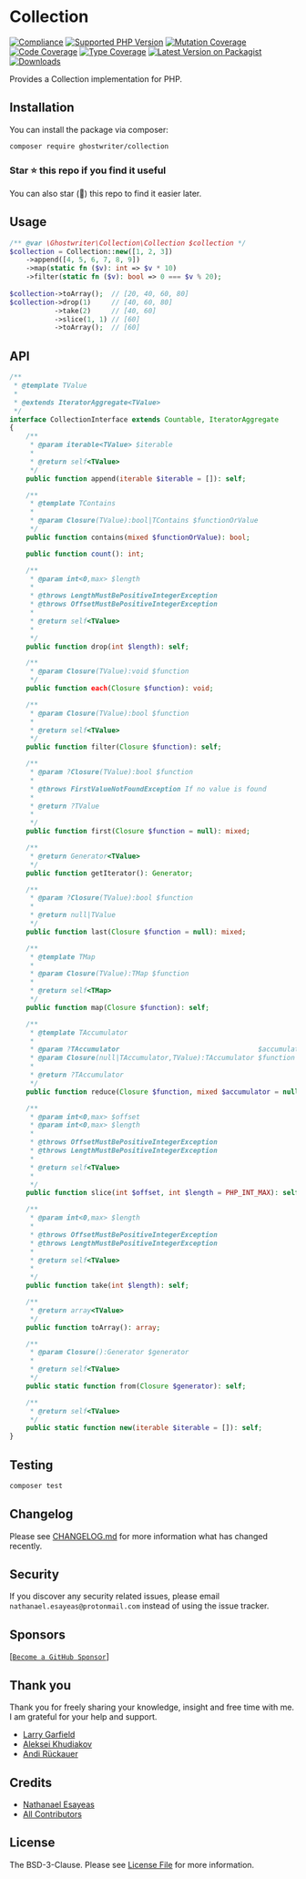 # Collection

[![Compliance](https://github.com/ghostwriter/collection/actions/workflows/compliance.yml/badge.svg)](https://github.com/ghostwriter/collection/actions/workflows/compliance.yml)
[![Supported PHP Version](https://badgen.net/packagist/php/ghostwriter/collection?color=8892bf)](https://www.php.net/supported-versions)
[![Mutation Coverage](https://img.shields.io/endpoint?style=flat&url=https%3A%2F%2Fbadge-api.stryker-mutator.io%2Fgithub.com%2Fghostwriter%2Fcollection%2Fmain)](https://dashboard.stryker-mutator.io/reports/github.com/ghostwriter/collection/main)
[![Code Coverage](https://codecov.io/gh/ghostwriter/collection/branch/main/graph/badge.svg)](https://codecov.io/gh/ghostwriter/collection)
[![Type Coverage](https://shepherd.dev/github/ghostwriter/collection/coverage.svg)](https://shepherd.dev/github/ghostwriter/collection)
[![Latest Version on Packagist](https://badgen.net/packagist/v/ghostwriter/collection)](https://packagist.org/packages/ghostwriter/collection)
[![Downloads](https://badgen.net/packagist/dt/ghostwriter/collection?color=blue)](https://packagist.org/packages/ghostwriter/collection)

Provides a Collection implementation for PHP.

## Installation

You can install the package via composer:

``` bash
composer require ghostwriter/collection
```

### Star ⭐️ this repo if you find it useful

You can also star (🌟) this repo to find it easier later.

## Usage

```php
/** @var \Ghostwriter\Collection\Collection $collection */
$collection = Collection::new([1, 2, 3])
    ->append([4, 5, 6, 7, 8, 9])
    ->map(static fn ($v): int => $v * 10)
    ->filter(static fn ($v): bool => 0 === $v % 20);
    
$collection->toArray();  // [20, 40, 60, 80]
$collection->drop(1)     // [40, 60, 80]
           ->take(2)     // [40, 60]
           ->slice(1, 1) // [60]
           ->toArray();  // [60]
```

## API

``` php
/**
 * @template TValue
 *
 * @extends IteratorAggregate<TValue>
 */
interface CollectionInterface extends Countable, IteratorAggregate
{
    /**
     * @param iterable<TValue> $iterable
     *
     * @return self<TValue>
     */
    public function append(iterable $iterable = []): self;

    /**
     * @template TContains
     *
     * @param Closure(TValue):bool|TContains $functionOrValue
     */
    public function contains(mixed $functionOrValue): bool;

    public function count(): int;

    /**
     * @param int<0,max> $length
     *
     * @throws LengthMustBePositiveIntegerException
     * @throws OffsetMustBePositiveIntegerException
     *
     * @return self<TValue>
     *
     */
    public function drop(int $length): self;

    /**
     * @param Closure(TValue):void $function
     */
    public function each(Closure $function): void;

    /**
     * @param Closure(TValue):bool $function
     *
     * @return self<TValue>
     */
    public function filter(Closure $function): self;

    /**
     * @param ?Closure(TValue):bool $function
     *
     * @throws FirstValueNotFoundException If no value is found
     *
     * @return ?TValue
     *
     */
    public function first(Closure $function = null): mixed;

    /**
     * @return Generator<TValue>
     */
    public function getIterator(): Generator;

    /**
     * @param ?Closure(TValue):bool $function
     *
     * @return null|TValue
     */
    public function last(Closure $function = null): mixed;

    /**
     * @template TMap
     *
     * @param Closure(TValue):TMap $function
     *
     * @return self<TMap>
     */
    public function map(Closure $function): self;

    /**
     * @template TAccumulator
     *
     * @param ?TAccumulator                                  $accumulator
     * @param Closure(null|TAccumulator,TValue):TAccumulator $function
     *
     * @return ?TAccumulator
     */
    public function reduce(Closure $function, mixed $accumulator = null): mixed;

    /**
     * @param int<0,max> $offset
     * @param int<0,max> $length
     *
     * @throws OffsetMustBePositiveIntegerException
     * @throws LengthMustBePositiveIntegerException
     *
     * @return self<TValue>
     *
     */
    public function slice(int $offset, int $length = PHP_INT_MAX): self;

    /**
     * @param int<0,max> $length
     *
     * @throws OffsetMustBePositiveIntegerException
     * @throws LengthMustBePositiveIntegerException
     *
     * @return self<TValue>
     *
     */
    public function take(int $length): self;

    /**
     * @return array<TValue>
     */
    public function toArray(): array;

    /**
     * @param Closure():Generator $generator
     *
     * @return self<TValue>
     */
    public static function from(Closure $generator): self;

    /**
     * @return self<TValue>
     */
    public static function new(iterable $iterable = []): self;
}
```

## Testing

``` bash
composer test
```

## Changelog

Please see [CHANGELOG.md](./CHANGELOG.md) for more information what has changed recently.

## Security

If you discover any security related issues, please email `nathanael.esayeas@protonmail.com` instead of using the issue tracker.

## Sponsors

[[`Become a GitHub Sponsor`](https://github.com/sponsors/ghostwriter)]

## Thank you

Thank you for freely sharing your knowledge, insight and free time with me. I am grateful for your help and support.

- [Larry Garfield](https://github.com/crell)
- [Aleksei Khudiakov](https://github.com/xerkus)
- [Andi Rückauer](https://github.com/arueckauer)

## Credits

- [Nathanael Esayeas](https://github.com/ghostwriter)
- [All Contributors](https://github.com/ghostwriter/collection/contributors)

## License

The BSD-3-Clause. Please see [License File](./LICENSE) for more information.
